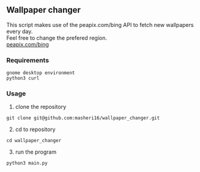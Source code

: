 ## Wallpaper changer

This script makes use of the peapix.com/bing API to fetch new wallpapers every day.  
Feel free to change the prefered region.  
[peapix.com/bing](https://peapix.com/bing/)

### Requirements
```
gnome desktop environment
python3 curl
```

### Usage
1. clone the repository
```
git clone git@github.com:masheri16/wallpaper_changer.git
```
2. cd to repository
```
cd wallpaper_changer
```
3. run the program
```
python3 main.py
```
